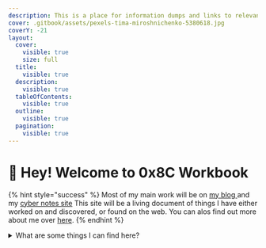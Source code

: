 ```yaml
---
description: This is a place for information dumps and links to relevant topics.
cover: .gitbook/assets/pexels-tima-miroshnichenko-5380618.jpg
coverY: -21
layout:
  cover:
    visible: true
    size: full
  title:
    visible: true
  description:
    visible: true
  tableOfContents:
    visible: true
  outline:
    visible: true
  pagination:
    visible: true
---
```


# 👋 Hey! Welcome to 0x8C Workbook

{% hint style="success" %}
Most of my main work will be on [my blog ](https://0x8c.org\))and my [cyber notes site](https://notes.0xda.org) This site will be a living document of things I have either worked on and discovered, or found on the web. You can alos find out more about me over [here](https://about.0x8c.org).
{% endhint %}

<details>

<summary>What are some things I can find here?</summary>

Most of this is red team/pen testing articles, websites, and links. There will also be articles on computer architecture and design, malware analysis, and CVE exploration. I will also link to popular articles and notes of mine as well.

</details>

